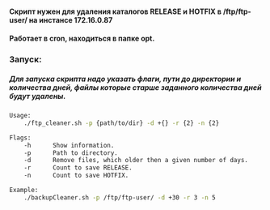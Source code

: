 #### Скрипт нужен для удаления каталогов RELEASE и HOTFIX в /ftp/ftp-user/ на инстансе 172.16.0.87
#### Работает в cron, находиться в папке opt.
### Запуск:
##### Для запуска скрипта надо указать флаги, пути до директории и количества дней, файлы которые старше заданного количества дней будут удалены.
```bash
Usage:
    ./ftp_cleaner.sh -p {path/to/dir} -d +{} -r {2} -n {2}

Flags:
    -h      Show information.
    -p      Path to directory.
    -d      Remove files, which older then a given number of days.
    -r      Count to save RELEASE.
    -n      Count to save HOTFIX.

Example:
    ./backupCleaner.sh -p /ftp/ftp-user/ -d +30 -r 3 -n 5 
```
